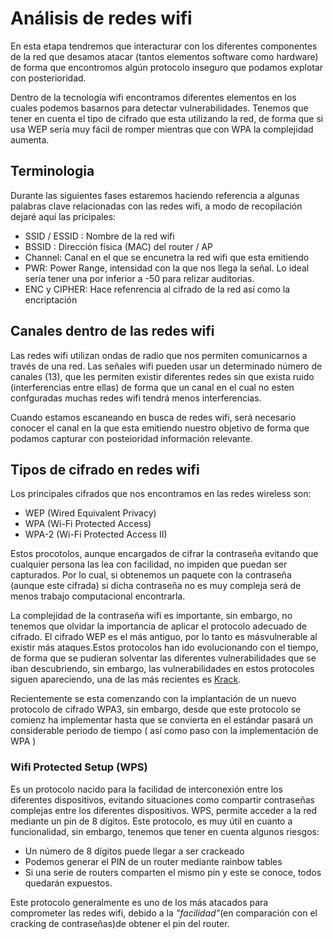 # Análisis de redes wifi


En esta etapa tendremos que interacturar con los diferentes componentes de la red que desamos atacar (tantos elementos software como hardware) de forma que encontromos algún protocolo inseguro que podamos explotar con posterioridad.

Dentro de la tecnología wifi encontramos diferentes elementos en los cuales podemos basarnos para detectar vulnerabilidades. Tenemos que tener en cuenta el tipo de cifrado que esta utilizando la red, de forma que si usa WEP sería muy fácil de romper mientras que con WPA la complejidad aumenta.

## Terminologia
Durante las siguientes fases estaremos haciendo referencia a algunas palabras clave relacionadas con las redes wifi, a modo de recopilación dejaré aquí las pricipales:

  * SSID / ESSID : Nombre de la red wifi
  * BSSID : Dirección física (MAC) del router / AP
  * Channel: Canal en el que se encunetra la red wifi que esta emitiendo
  * PWR: Power Range, intensidad con la que nos llega la señal. Lo ideal sería tener una por inferior a -50 para relizar auditorias.
  * ENC y CIPHER: Hace refenrencia al cifrado de la red así como la encriptación

## Canales dentro de las redes wifi

Las redes wifi utilizan ondas de radio que nos permiten comunicarnos a través de una red. Las señales wifi pueden usar un determinado número de canales (13), que les permiten existir diferentes redes sin que exista ruido (interferencias entre ellas) de forma que un canal en el cual no esten confguradas muchas redes wifi tendrá menos interferencias.

Cuando estamos escaneando en busca de redes wifi, será necesario conocer el canal en la que esta emitiendo nuestro objetivo de forma que podamos capturar con posteioridad información relevante.

## Tipos de cifrado en redes wifi

Los principales cifrados que nos encontramos en las redes wireless son:

* WEP (Wired Equivalent Privacy)
* WPA (Wi-Fi Protected Access)
* WPA-2 (Wi-Fi Protected Access II)

Estos procotolos, aunque encargados de cifrar la contraseña evitando que cualquier persona las lea con facilidad, no impiden que puedan ser capturados. Por lo cual, si obtenemos un paquete con la contraseña (aunque este cifrada) si dicha contraseña no es muy compleja será de menos trabajo computacional encontrarla.

La complejidad de la contraseña wifi es importante, sin embargo, no tenemos que olvidar la importancia de aplicar el protocolo adecuado de cifrado. El cifrado WEP es el más antiguo, por lo tanto es másvulnerable al existir más ataques.Estos protocolos han ido evolucionando con el tiempo, de forma que se pudieran solventar las diferentes vulnerabilidades que se iban descubriendo, sin embargo, las vulnerabilidades en estos protocoles siguen apareciendo, una de las más recientes es [Krack](https://papers.mathyvanhoef.com/ccs2017.pdf).

Recientemente se esta comenzando con la implantación de un nuevo protocolo de cifrado WPA3, sin embargo, desde que este protocolo se comienz ha implementar hasta que se convierta en el estándar pasará un considerable periodo de tiempo ( así como paso con la implementación de WPA )

### Wifi Protected Setup (WPS)

Es un protocolo nacido para la facilidad de interconexión entre los diferentes dispositivos, evitando situaciones como compartir contraseñas complejas entre los diferentes dispositivos. WPS, permite acceder a la red mediante un pin de 8 dígitos. Este protocolo, es muy útil en cuanto a funcionalidad, sin embargo, tenemos que tener en cuenta algunos riesgos:

* Un número de 8 dígitos puede llegar a ser crackeado
* Podemos generar el PIN de un router mediante rainbow tables
* Si una serie de routers comparten el mismo pin y este se conoce, todos quedarán expuestos.

Este protocolo generalmente es uno de los más atacados para comprometer las redes wifi, debido a la _"facilidad"_(en comparación con el cracking de contraseñas)de obtener el pin del router.
